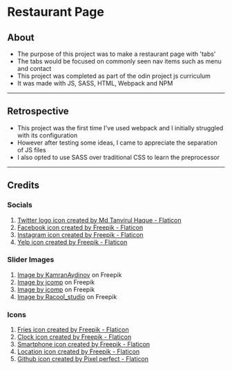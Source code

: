 # Restaurant Page
## About
- The purpose of this project was to make a restaurant page with 'tabs'
- The tabs would be focused on commonly seen nav items such as menu and contact
- This project was completed as part of the odin project js curriculum
- It was made with JS, SASS, HTML, Webpack and NPM
---
## Retrospective
- This project was the first time I've used webpack and I initially struggled with its configuration
- However after testing some ideas, I came to appreciate the separation of JS files
- I also opted to use SASS over traditional CSS to learn the preprocessor
---
## Credits
### Socials
1. <a href="https://www.flaticon.com/free-icons/twitter-logo" title="twitter logo icons">Twitter logo icon created by Md Tanvirul Haque - Flaticon</a>
2. <a href="https://www.flaticon.com/free-icons/facebook" title="facebook icons">Facebook icon created by Freepik - Flaticon</a>
3. <a href="https://www.flaticon.com/free-icons/instagram" title="instagram icons">Instagram icon created by Freepik - Flaticon</a> 
4. <a href="https://www.flaticon.com/free-icons/yelp" title="yelp icons">Yelp icon created by Freepik - Flaticon</a>

### Slider Images
1. <a href="https://www.freepik.com/free-photo/front-view-delicious-french-fries-with-ketchup-mustard-mayyonaise-dark-space_15005208.htm#page=2&query=fries&position=32&from_view=search">Image by KamranAydinov</a> on Freepik
2. <a href="https://www.freepik.com/free-photo/crispy-french-fries-with-ketchup-mayonnaise_10401244.htm#query=fries&position=13&from_view=search">Image by jcomp</a> on Freepik
3. <a href="https://www.freepik.com/free-photo/tasty-french-fries-dark-background_14742661.htm#page=2&query=fries&position=31&from_view=search">Image by jcomp</a> on Freepik
4. <a href="https://www.freepik.com/free-photo/rustic-unpeeled-potatoes-desks_6048845.htm#query=potatoes&position=7&from_view=search">Image by Racool_studio</a> on Freepik

### Icons
1. <a href="https://www.flaticon.com/free-icons/fries" title="fries icons">Fries icon created by Freepik - Flaticon</a>
2. <a href="https://www.flaticon.com/free-icons/clock" title="clock icons">Clock icon created by Freepik - Flaticon</a>
3. <a href="https://www.flaticon.com/free-icons/smartphone" title="smartphone icons">Smartphone icon created by Freepik - Flaticon</a>
4. <a href="https://www.flaticon.com/free-icons/location" title="location icons">Location icon created by Freepik - Flaticon</a>
5. <a href="https://www.flaticon.com/free-icons/github" title="github icons">Github icon created by Pixel perfect - Flaticon</a>
